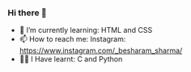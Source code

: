 ### Hi there 👋

- 🌱 I’m currently learning: HTML and CSS
- 📫 How to reach me: Instagram: https://www.instagram.com/_besharam_sharma/
- 🤹‍♂️ I Have learnt: C and Python
